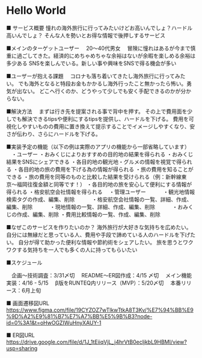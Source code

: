 # Hello World
■ サービス概要
  憧れの海外旅行に行ってみたいけどお高いんでしょ？ハードル高いんでしょ？
  そんな人を勢いとお得な情報で後押しするサービス

■メインのターゲットユーザー
　20〜40代男女
　冒険に憧れはあるが今まで慎重に過ごしてきた。経済的にめちゃめちゃな余裕はないが余暇を楽しめる余裕は多少ある
  SNSを楽しんでいる。新しい事や興味をSNSで得る機会が多い

■ユーザーが抱える課題
　コロナも落ち着いてきたし海外旅行に行ってみたい。
  でも海外となると特段お金もかかるし海外行ったこと無かったら怖い。勇気が出ない。
  どこへ行くのか、どうやって少しでも安く手配できるのかが分からない。

■解決方法
　まずは行き先を提案される事で背中を押す。
  その上で費用面を少しでも解決できるtipsや便利にするtipsを提供し、ハードルを下げる。
  費用を可視化しやすいものの費用に置き換えて提示することでイメージしやすくなり、安さが伝わり、さらにハードルを下げる。

■実装予定の機能（以下の例は実際のアプリの機能から一部省略しています）
　・ユーザー
    ・おみくじによりおすすめの目的地の結果を得られる
    ・おみくじ結果をSNSにシェアできる
    ・各目的地の観光地・グルメの情報を視覚で得られる
    ・各目的地の旅の費用を下げる為の情報が得られる
    ・旅の費用を知ることができる
    ・旅の費用を同等のものと比較した結果を受けられる（例：新幹線東京〜福岡往復金額と同等です！）
    ・各目的地の旅を安心して便利にする情報が得られる
    ・格安航空会社情報を得られる
　・管理ユーザー
　　　・観光地情報検索タグの作成、編集、削除
　　　・格安航空会社情報の一覧、詳細、作成、編集、削除
　　　・現地情報の一覧、詳細、作成、編集、削除
　　　・おみくじの作成、編集、削除
     ・費用比較情報の一覧、作成、編集、削除

■なぜこのサービスを作りたいのか？
  海外旅行が大好きな気持ちを広めたい。自分には無縁だと思っている人、費用や手段で諦めている人のハードルを下げたい。
  自分が得て助かった便利な情報や節約術をシェアしたい。
  旅を思うとワクワクする気持ちを一人でも多くの人に持ってもらいたい

■スケジュール

　企画〜技術調査：3/31〆切
　README〜ER図作成：4/15 〆切
　メイン機能実装：4/16 - 5/15
　β版をRUNTEQ内リリース（MVP）：5/20〆切
　本番リリース：6月上旬

■ 画面遷移図URL
https://www.figma.com/file/19CYZOZ7wTlkwTtkA8T3Kv/%E7%94%BB%E9%9D%A2%E9%81%B7%E7%A7%BB%E5%9B%B3?node-id=0%3A1&t=oHwOGZIWuHnyXAUY-1

■ ER図URL
https://drive.google.com/file/d/1J_1tEiiqVjL_j4hrVtB0ecljkbL9HBMI/view?usp=sharing